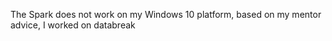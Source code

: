 The Spark does not work on my Windows 10 platform, based on my mentor advice, I worked on databreak
